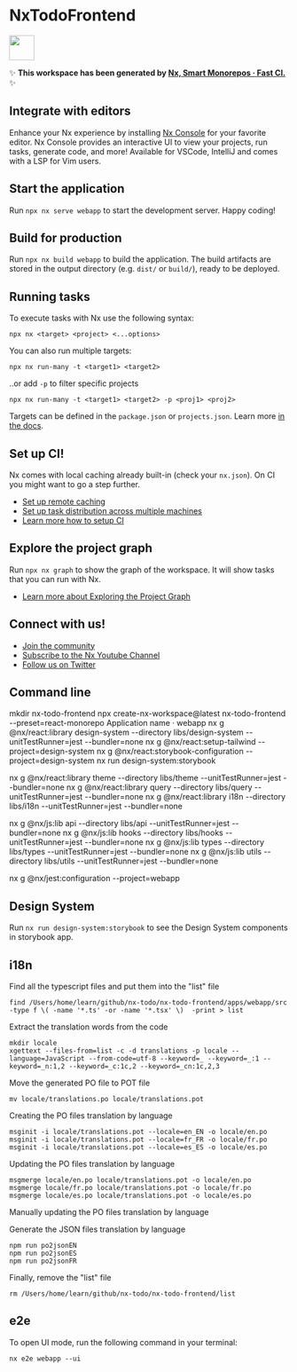 # NxTodoFrontend

<a alt="Nx logo" href="https://nx.dev" target="_blank" rel="noreferrer"><img src="https://raw.githubusercontent.com/nrwl/nx/master/images/nx-logo.png" width="45"></a>

✨ **This workspace has been generated by [Nx, Smart Monorepos · Fast CI.](https://nx.dev)** ✨

## Integrate with editors

Enhance your Nx experience by installing [Nx Console](https://nx.dev/nx-console) for your favorite editor. Nx Console
provides an interactive UI to view your projects, run tasks, generate code, and more! Available for VSCode, IntelliJ and
comes with a LSP for Vim users.

## Start the application

Run `npx nx serve webapp` to start the development server. Happy coding!

## Build for production

Run `npx nx build webapp` to build the application. The build artifacts are stored in the output directory (e.g. `dist/` or `build/`), ready to be deployed.

## Running tasks

To execute tasks with Nx use the following syntax:

```
npx nx <target> <project> <...options>
```

You can also run multiple targets:

```
npx nx run-many -t <target1> <target2>
```

..or add `-p` to filter specific projects

```
npx nx run-many -t <target1> <target2> -p <proj1> <proj2>
```

Targets can be defined in the `package.json` or `projects.json`. Learn more [in the docs](https://nx.dev/features/run-tasks).

## Set up CI!

Nx comes with local caching already built-in (check your `nx.json`). On CI you might want to go a step further.

- [Set up remote caching](https://nx.dev/features/share-your-cache)
- [Set up task distribution across multiple machines](https://nx.dev/nx-cloud/features/distribute-task-execution)
- [Learn more how to setup CI](https://nx.dev/recipes/ci)

## Explore the project graph

Run `npx nx graph` to show the graph of the workspace.
It will show tasks that you can run with Nx.

- [Learn more about Exploring the Project Graph](https://nx.dev/core-features/explore-graph)

## Connect with us!

- [Join the community](https://nx.dev/community)
- [Subscribe to the Nx Youtube Channel](https://www.youtube.com/@nxdevtools)
- [Follow us on Twitter](https://twitter.com/nxdevtools)

## Command line
mkdir nx-todo-frontend
npx create-nx-workspace@latest nx-todo-frontend --preset=react-monorepo
Application name · webapp
nx g @nx/react:library design-system --directory libs/design-system --unitTestRunner=jest --bundler=none
nx g @nx/react:setup-tailwind --project=design-system
nx g @nx/react:storybook-configuration --project=design-system
nx run design-system:storybook

nx g @nx/react:library theme --directory libs/theme --unitTestRunner=jest --bundler=none
nx g @nx/react:library query --directory libs/query --unitTestRunner=jest --bundler=none
nx g @nx/react:library i18n --directory libs/i18n --unitTestRunner=jest --bundler=none

nx g @nx/js:lib api --directory libs/api --unitTestRunner=jest --bundler=none
nx g @nx/js:lib hooks --directory libs/hooks --unitTestRunner=jest --bundler=none
nx g @nx/js:lib types --directory libs/types --unitTestRunner=jest --bundler=none
nx g @nx/js:lib utils --directory libs/utils --unitTestRunner=jest --bundler=none

nx g @nx/jest:configuration --project=webapp

## Design System
Run `nx run design-system:storybook` to see the Design System components in storybook app.

## i18n
Find all the typescript files and put them into the "list" file
```
find /Users/home/learn/github/nx-todo/nx-todo-frontend/apps/webapp/src -type f \( -name '*.ts' -or -name '*.tsx' \)  -print > list
```

Extract the translation words from the code
```
mkdir locale
xgettext --files-from=list -c -d translations -p locale --language=JavaScript --from-code=utf-8 --keyword=_ --keyword=_:1 --keyword=_n:1,2 --keyword=_c:1c,2 --keyword=_cn:1c,2,3
```

Move the generated PO file to POT file
```
mv locale/translations.po locale/translations.pot
```

Creating the PO files translation by language
```
msginit -i locale/translations.pot --locale=en_EN -o locale/en.po
msginit -i locale/translations.pot --locale=fr_FR -o locale/fr.po
msginit -i locale/translations.pot --locale=es_ES -o locale/es.po
```

Updating the PO files translation by language
```
msgmerge locale/en.po locale/translations.pot -o locale/en.po
msgmerge locale/fr.po locale/translations.pot -o locale/fr.po
msgmerge locale/es.po locale/translations.pot -o locale/es.po
```

Manually updating the PO files translation by language

Generate the JSON files translation by language
```
npm run po2jsonEN
npm run po2jsonES
npm run po2jsonFR
```

Finally, remove the "list" file
```
rm /Users/home/learn/github/nx-todo/nx-todo-frontend/list
```

## e2e

To open UI mode, run the following command in your terminal:
```
nx e2e webapp --ui
```
